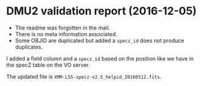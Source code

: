 # DMU2 validation report (2016-12-05)

- The readme was forgotten in the mail.
- There is no meta information associated.
- Some OBJID are duplicated but added a `specz_id` does not produce duplicates.

I added a field column and a `specz_id` based on the position like we have in
the specZ table on the VO server.

The updated file is `XMM-LSS-specz-v2.5_helpid_20160512.fits`.
